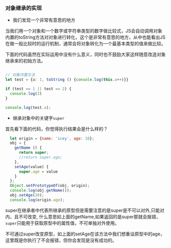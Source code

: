### 对象继承的实现

* 我们发现一个非常有意思的地方

当我们用一个对象和一个数字或字符串类型的数字做比较式，JS会自动调用对象内置的toString方法对对象进行转化，这个是非常有意思的地方，从中也能看出JS在做一般比较时的运行机制，通常会将对象转化为一个最基本类型的值来做比较。

下面的代码虽然在实际运用中没有什么意义，同时也不鼓励大家这样随意改造对象继承来的初始方法。

```javascript

// 对象内置方法
let test = {a: 1, toString () {console.log(this.a++)}}

if (test == 1 || test == 2) {
  console.log(3)
}

console.log(test.a);

```

* 继承对象中的关键字`super`

首先看下面的代码，你觉得执行结果会是什么样的？

```javascript
  let origin = {name: 'icey', age: 18};
  obj = {
    getName () {
      return super;
      //return super.age;
    },
    setAge(value) {
      super.age = value
    }
  };
  Object.setPrototypeOf(obj, origin);
  console.log(obj.getName());
  obj.setAge(20);
  console.log(origin.age);
```

super在继承者中代表所继承的原型但是需要注意的是super是不可以对外,只能对内，且不可改变,
什么意思如上面的getName,如果返回的是super那就会报错，`super`只能用于获取原型中的属性值，不可单独对外使用。

不可通过super改变原型，如上面的setAge在该方法中我们想重设原型中的age，这里既是你执行了不会报错，但你会发现是没有成功的。